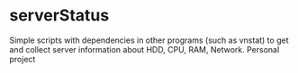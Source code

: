 # serverStatus
Simple scripts with dependencies in other programs (such as vnstat) to get and collect server information about HDD, CPU, RAM, Network.
Personal project
